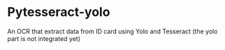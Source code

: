 # Pytesseract-yolo

An OCR that extract data from ID card using Yolo and Tesseract (the yolo part is not integrated yet)

